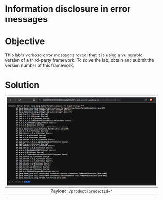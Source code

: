 # Information disclosure in error messages
# Objective
This lab's verbose error messages reveal that it is using a vulnerable version of a third-party framework. To solve the lab, obtain and submit the version number of this framework.

# Solution
|![](Images/image.png)|
|:--:| 
| Payload: `/product?productId='` |